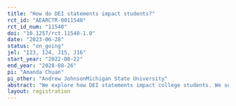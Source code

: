 ```yaml
---
title: "How do DEI statements impact students?"
rct_id: "AEARCTR-0011540"
rct_id_num: "11540"
doi: "10.1257/rct.11540-1.0"
date: "2023-06-28"
status: "on_going"
jel: "I23, I24, J15, J16"
start_year: "2022-08-22"
end_year: "2028-08-26"
pi: "Amanda Chuan"
pi_other: "Andrew JohnsonMichigan State University"
abstract: "We explore how DEI statements impact college students. We send 3,825 students an invitation to an academic success session in the week prior to their first semester of college classes. This is a crucial moment for identity formation, since students are entering a new environment, where they must form beliefs about social interactions on their own, away from their families for the first time. In the invitation, we randomize whether a DEI statement is included, as well as the content of the DEI statement. Weeks later, we follow up with a survey on identity, beliefs about academic performance, and peer interactions. We also link their information to their academic records to examine the impact of DEI statements on course choices, major declarations, and academic performance at the conclusion of the first academic year."
layout: registration
---
```


